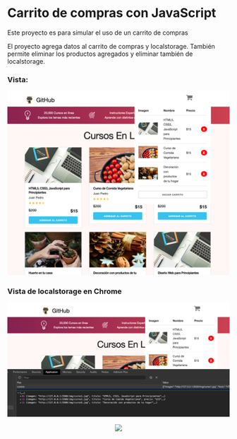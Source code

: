 # Carrito de compras con JavaScript

Este proyecto es para simular el uso de un carrito de compras

El proyecto agrega datos al carrito de compras y localstorage. También permite eliminar los productos agregados y eliminar también de localstorage.

### Vista:

<p align="center"><img src="./readme/carrito.png" width="800"></p>

### Vista de localstorage en Chrome

<p align="center"><img src="./readme/inspector.png" width="800"></p>

<p align="center"><img src="https://camo.githubusercontent.com/df0511358c10d85475a8211530a2aea1d0abd5ed/68747470733a2f2f6f63746f6465782e6769746875622e636f6d2f696d616765732f66696c6d746f636174732e706e67" width="600"></p>